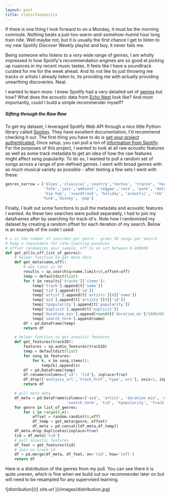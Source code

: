 ```yaml
---
layout: post
title: Classifacoustics
---
```


If there is one thing I look forward to on a Monday, it must be the morning commute.  Nothing beats a just-too-warm-and-somehow-humid hour long train ride. Well maybe not, but it is usually the first chance I get to listen to my new Spotify *Discover Weekly* playlist and boy, it never fails me.  

Being someone who listens to a *very* wide range of genres, I am wholly impressed in how Spotify's recommendation engines are so good at picking up nuances in my recent music tastes. It feels like I have a soundtrack curated for me for the week ahead.  And its not like its just throwing me tracks or artists I already listen to, its providing me with actually providing unearthing discoveries.  Neat.

I wanted to learn more.  I knew Spotify had a very detailed set of [genres](http://everynoise.com/engenremap.html) but how?  What does the acoustic data from [Echo Nest](https://techcrunch.com/2014/03/06/spotify-acquires-the-echo-nest/) look like?  And most importantly, could I build a simple recommender myself?

##### Sifting through the Raw Raw
To get my dataset, I leveraged Spotify Web API through a nice little Python library called [Spotipy](https://github.com/plamere/spotipy).  They have excellent documentation, I'd recommend checking it out.  The first thing you have to do is [get your project authenticated.](https://developer.spotify.com/web-api/authorization-guide/)  Once setup, you can pull a ton of [information from Spotify](http://spotipy.readthedocs.io/en/latest/#api-reference).  For the purposes of this project, I wanted to look at all raw acoustic features as well as some track metadata to get an idea of how the raw features might affect song popularity.  To do so, I wanted to pull a random set of songs across a range of pre-defined genres.  I went with broad genres with as much musical variety as possible - after testing a few sets I went with these:

```python
genres_narrow = ['blues','classical','country','techno', 'trance', 'house',
                 'folk','jazz','ambient','reggae','rock', 'punk', 'metal',
                 'hip hop', 'soundtrack', 'holiday', 'acoustic', 'rnb',
                'funk','disney', 'pop']
```

Finally, I built out some functions to pull the metadata and acoustic features I wanted.  As these two searches were pulled separately, I had to join my dataframes after by searching for track-id's.  Note how I randomized my dataset by creating a random offset for each iteration of my search. Below is an example of the code I used:

```python
# n is the number of searches per genre - grabs 50 songs per search
# keep n reasonable for rate-limiting purposes
# offset randomizes your sample, off is an int between 0-100000
def get_all(n,off,list_of_genres):
    # helper function to get meta data
    def get_meta(name,off):
        # max limit is 50
        results = sp.search(q=name,limit=50,offset=off)
        temp = defaultdict(list)
        for t in results['tracks']['items']:
            temp['track'].append(t['name'])
            temp['tid'].append(t['id'])
            temp['artist'].append(t['artists'][0]['name'])
            temp['aid'].append(t['artists'][0]['id'])
            temp['tpopularity'].append(t['popularity'])
            temp['explicit'].append(t['explicit'])
            temp['duration_min'].append(round(t['duration_ms']/1000/60,2))
            temp['search_term'].append(name)
        df = pd.DataFrame(temp)
        return df

    # helper function to get acoustic features
    def get_features(trackID):
        features = sp.audio_features(trackID)
        temp = defaultdict(list)
        for song in features:
            for k, v in song.items():
                temp[k].append(v)
        df = pd.DataFrame(temp)
        df.rename(columns={'id': 'tid'}, inplace=True)
        df.drop(['analysis_url','track_href','type','uri'], axis=1, inplace=True)
        return df

    # pull meta data
    df_meta = pd.DataFrame(columns=['aid', 'artist', 'duration_min', 'explicit',
                           'search_term', 'tid', 'tpopularity', 'track'])
    for genre in list_of_genres:
        for i in range(0,n):
            offset = random.randint(0,off)
            df_temp = get_meta(genre, offset)
            df_meta = pd.concat([df_meta,df_temp])
    df_meta.drop_duplicates(inplace=True)
    tid = df_meta['tid']
    # pull acoustic features
    df_feat = get_features(tid)
    # join on track id
    df = pd.merge(df_meta, df_feat, on='tid', how='left')
    return df
```
Here is a distribution of the genres from my pull.  You can see there it is quite uneven, which is fine when we build out our recommender later on but will need to be resampled for any supervised learning.

![distribution]({{ site.url }}/images/distribution.jpg)
